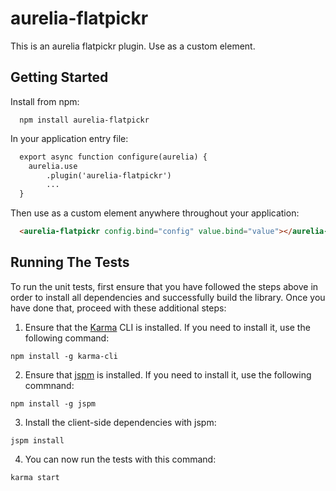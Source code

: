 # aurelia-flatpickr

This is an aurelia flatpickr plugin. Use as a custom element.

## Getting Started

Install from npm:

```shell
  npm install aurelia-flatpickr
  ```
In your application entry file:
```html
  export async function configure(aurelia) {
    aurelia.use
        .plugin('aurelia-flatpickr')
        ...
  }
  ```

Then use as a custom element anywhere throughout your application:
```html
  <aurelia-flatpickr config.bind="config" value.bind="value"></aurelia-flatpickr>
  ```

## Running The Tests

To run the unit tests, first ensure that you have followed the steps above in order to install all dependencies and successfully build the library. Once you have done that, proceed with these additional steps:

1. Ensure that the [Karma](http://karma-runner.github.io/) CLI is installed. If you need to install it, use the following command:

  ```shell
  npm install -g karma-cli
  ```
2. Ensure that [jspm](http://jspm.io/) is installed. If you need to install it, use the following commnand:

  ```shell
  npm install -g jspm
  ```
3. Install the client-side dependencies with jspm:

  ```shell
  jspm install
  ```

4. You can now run the tests with this command:

  ```shell
  karma start
  ```
